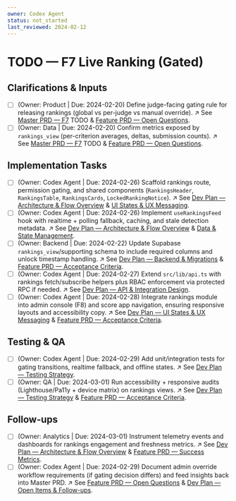 ```yaml
---
owner: Codex Agent
status: not_started
last_reviewed: 2024-02-12
---
```


# TODO — F7 Live Ranking (Gated)

## Clarifications & Inputs
- [ ] (Owner: Product | Due: 2024-02-20) Define judge-facing gating rule for releasing rankings (global vs per-judge vs manual override). ↗️ See [Master PRD — F7](masterPRD.md#f7--live-ranking-gated-p0) TODO & [Feature PRD — Open Questions](featurePRD_F7.md#open-questions).
- [ ] (Owner: Data | Due: 2024-02-20) Confirm metrics exposed by `rankings_view` (per-criterion averages, deltas, submission counts). ↗️ See [Master PRD — F7](masterPRD.md#f7--live-ranking-gated-p0) TODO & [Feature PRD — Open Questions](featurePRD_F7.md#open-questions).

## Implementation Tasks
- [ ] (Owner: Codex Agent | Due: 2024-02-26) Scaffold rankings route, permission gating, and shared components (`RankingsHeader`, `RankingsTable`, `RankingsCards`, `LockedRankingNotice`). ↗️ See [Dev Plan — Architecture & Flow Overview](devplan_F7.md#architecture--flow-overview) & [UI States & UX Messaging](devplan_F7.md#ui-states--ux-messaging).
- [ ] (Owner: Codex Agent | Due: 2024-02-26) Implement `useRankingsFeed` hook with realtime + polling fallback, caching, and stale detection metadata. ↗️ See [Dev Plan — Architecture & Flow Overview](devplan_F7.md#architecture--flow-overview) & [Data & State Management](devplan_F7.md#data--state-management).
- [ ] (Owner: Backend | Due: 2024-02-22) Update Supabase `rankings_view`/supporting schema to include required columns and unlock timestamp handling. ↗️ See [Dev Plan — Backend & Migrations](devplan_F7.md#backend--migrations) & [Feature PRD — Acceptance Criteria](featurePRD_F7.md#acceptance-criteria).
- [ ] (Owner: Codex Agent | Due: 2024-02-27) Extend `src/lib/api.ts` with rankings fetch/subscribe helpers plus RBAC enforcement via protected RPC if needed. ↗️ See [Dev Plan — API & Integration Design](devplan_F7.md#api--integration-design).
- [ ] (Owner: Codex Agent | Due: 2024-02-28) Integrate rankings module into admin console (F8) and score app navigation, ensuring responsive layouts and accessibility copy. ↗️ See [Dev Plan — UI States & UX Messaging](devplan_F7.md#ui-states--ux-messaging) & [Feature PRD — Acceptance Criteria](featurePRD_F7.md#acceptance-criteria).

## Testing & QA
- [ ] (Owner: Codex Agent | Due: 2024-02-29) Add unit/integration tests for gating transitions, realtime fallback, and offline states. ↗️ See [Dev Plan — Testing Strategy](devplan_F7.md#testing-strategy).
- [ ] (Owner: QA | Due: 2024-03-01) Run accessibility + responsive audits (Lighthouse/Pa11y + device matrix) on rankings views. ↗️ See [Dev Plan — Testing Strategy](devplan_F7.md#testing-strategy) & [Feature PRD — Acceptance Criteria](featurePRD_F7.md#acceptance-criteria).

## Follow-ups
- [ ] (Owner: Analytics | Due: 2024-03-01) Instrument telemetry events and dashboards for rankings engagement and freshness metrics. ↗️ See [Dev Plan — Architecture & Flow Overview](devplan_F7.md#architecture--flow-overview) & [Feature PRD — Success Metrics](featurePRD_F7.md#success-metrics).
- [ ] (Owner: Codex Agent | Due: 2024-02-29) Document admin override workflow requirements (if gating decision differs) and feed insights back into Master PRD. ↗️ See [Feature PRD — Open Questions](featurePRD_F7.md#open-questions) & [Dev Plan — Open Items & Follow-ups](devplan_F7.md#open-items--follow-ups).
